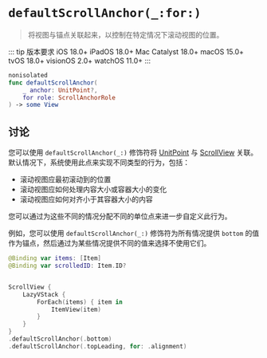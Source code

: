 # `defaultScrollAnchor(_:for:)`

> 将视图与锚点关联起来，以控制在特定情况下滚动视图的位置。

::: tip 版本要求
iOS 18.0+
iPadOS 18.0+
Mac Catalyst 18.0+
macOS 15.0+
tvOS 18.0+
visionOS 2.0+
watchOS 11.0+
:::

```swift
nonisolated
func defaultScrollAnchor(
    _ anchor: UnitPoint?,
    for role: ScrollAnchorRole
) -> some View
```

## 讨论

您可以使用 `defaultScrollAnchor(_:)` 修饰符将 [UnitPoint]() 与 [ScrollView](scrollview.md) 关联。默认情况下，系统使用此点来实现不同类型的行为，包括：

- 滚动视图应最初滚动到的位置
- 滚动视图应如何处理内容大小或容器大小的变化
- 滚动视图应如何对齐小于其容器大小的内容

您可以通过为这些不同的情况分配不同的单位点来进一步自定义此行为。

例如，您可以使用 `defaultScrollAnchor(_:)` 修饰符为所有情况提供 `bottom` 的值作为锚点，然后通过为某些情况提供不同的值来选择不使用它们。

```swift
@Binding var items: [Item]
@Binding var scrolledID: Item.ID?


ScrollView {
    LazyVStack {
        ForEach(items) { item in
            ItemView(item)
        }
    }
}
.defaultScrollAnchor(.bottom)
.defaultScrollAnchor(.topLeading, for: .alignment)
```
